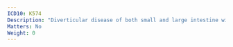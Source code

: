 ```yaml
---
ICD10: K574
Description: "Diverticular disease of both small and large intestine with perforation and abscess"
Matters: No
Weight: 0
---
```


